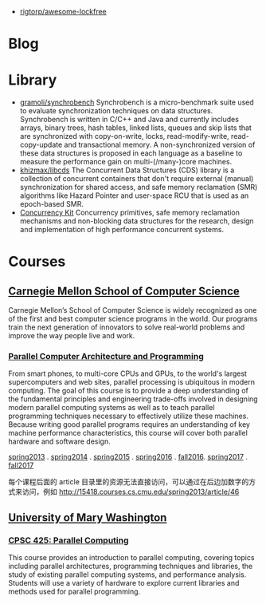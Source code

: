 * [rigtorp/awesome-lockfree](https://github.com/rigtorp/awesome-lockfree)

# Blog

# Library

* [gramoli/synchrobench](https://github.com/gramoli/synchrobench)  Synchrobench is a micro-benchmark suite used to evaluate synchronization techniques on data structures. Synchrobench is written in C/C++ and Java and currently includes arrays, binary trees, hash tables, linked lists, queues and skip lists that are synchronized with copy-on-write, locks, read-modify-write, read-copy-update and transactional memory. A non-synchronized version of these data structures is proposed in each language as a baseline to measure the performance gain on multi-(/many-)core machines.
* [khizmax/libcds](https://github.com/khizmax/libcds) The Concurrent Data Structures (CDS) library is a collection of concurrent containers that don't require external (manual) synchronization for shared access, and safe memory reclamation (SMR) algorithms like Hazard Pointer and user-space RCU that is used as an epoch-based SMR.
* [Concurrency Kit](http://concurrencykit.org/)  Concurrency primitives, safe memory reclamation mechanisms and non-blocking data structures for the research, design and implementation of high performance concurrent systems.

# Courses

## [Carnegie Mellon School of Computer Science](https://www.cs.cmu.edu/)  
Carnegie Mellon’s School of Computer Science is widely recognized as one of the first and best computer science programs in the world. Our programs train the next generation of innovators to solve real-world problems and improve the way people live and work.

### [Parallel Computer Architecture and Programming](http://15418.courses.cs.cmu.edu) 
From smart phones, to multi-core CPUs and GPUs, to the world's largest supercomputers and web sites, parallel processing is ubiquitous in modern computing. The goal of this course is to provide a deep understanding of the fundamental principles and engineering trade-offs involved in designing modern parallel computing systems as well as to teach parallel programming techniques necessary to effectively utilize these machines. Because writing good parallel programs requires an understanding of key machine performance characteristics, this course will cover both parallel hardware and software design.

[spring2013](http://15418.courses.cs.cmu.edu/spring2013/home) . [spring2014](http://15418.courses.cs.cmu.edu/spring2014/home) . [spring2015](http://15418.courses.cs.cmu.edu/spring2015/home) . [spring2016](http://15418.courses.cs.cmu.edu/spring2016/home) . [fall2016](http://15418.courses.cs.cmu.edu/fall2016/home). [spring2017](http://15418.courses.cs.cmu.edu/spring2017/home) . [fall2017](http://15418.courses.cs.cmu.edu/fall2017/home)

每个课程后面的 article 目录里的资源无法直接访问，可以通过在后边加数字的方式来访问，例如 http://15418.courses.cs.cmu.edu/spring2013/article/46

## [University of Mary Washington](http://www.umw.edu/)

### [CPSC 425: Parallel Computing](http://cs.umw.edu/~finlayson/class/fall16/cpsc425/)
This course provides an introduction to parallel computing, covering topics including parallel architectures, programming techniques and libraries, the study of existing parallel computing systems, and performance analysis. Students will use a variety of hardware to explore current libraries and methods used for parallel programming.

